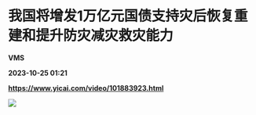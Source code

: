 # 我国将增发1万亿元国债支持灾后恢复重建和提升防灾减灾救灾能力
**VMS**

**2023-10-25 01:21**

**https://www.yicai.com/video/101883923.html**

![](http://imgcdn.yicai.com/vms-new/2023/10/0e949e80-0c84-419a-bbd6-969794c30c36_7zGw.jpg)